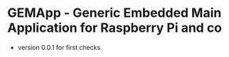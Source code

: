 # GEMApp - Generic Embedded Main Application for Raspberry Pi and co

- version 0.0.1 for first checks

